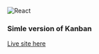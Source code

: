![React](https://img.shields.io/badge/React-0054ff.svg)

### Simle version of Kanban

[Live site here](https://elated-kanban.netlify.app/)


